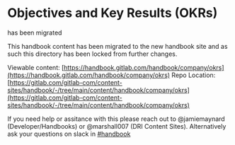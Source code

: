 # Objectives and Key Results (OKRs)
 has been migrated

This handbook content has been migrated to the new handbook site and as such this directory
has been locked from further changes.

Viewable content: [https://handbook.gitlab.com/handbook/company/okrs](https://handbook.gitlab.com/handbook/company/okrs)
Repo Location: [https://gitlab.com/gitlab-com/content-sites/handbook/-/tree/main/content/handbook/company/okrs](https://gitlab.com/gitlab-com/content-sites/handbook/-/tree/main/content/handbook/company/okrs)

If you need help or assitance with this please reach out to @jamiemaynard (Developer/Handbooks) or
@marshall007 (DRI Content Sites).  Alternatively ask your questions on slack in [#handbook](https://gitlab.slack.com/archives/C81PT2ALD)

